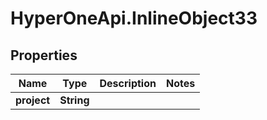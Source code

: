 # HyperOneApi.InlineObject33

## Properties
Name | Type | Description | Notes
------------ | ------------- | ------------- | -------------
**project** | **String** |  | 


